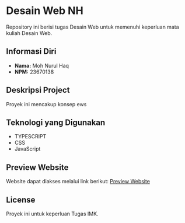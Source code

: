 # Desain Web NH

Repository ini berisi tugas Desain Web untuk memenuhi keperluan mata kuliah Desain Web.

## Informasi Diri

- **Nama:** Moh Nurul Haq
- **NPM:** 23670138

## Deskripsi Project

Proyek ini mencakup konsep ews
## Teknologi yang Digunakan

- TYPESCRIPT
- CSS
- JavaScript

## Preview Website

Website dapat diakses melalui link berikut: [Preview Website]()

## License

Proyek ini untuk keperluan Tugas IMK.
